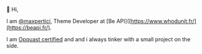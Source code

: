 👋 Hi,

I am [@maxpertici](https://twitter.com/maxpertici), Theme Developer at [Be API]([https://www.whodunit.fr/](https://beapi.fr/).

I am [Opquast certified](https://directory.opquast.com/fr/certificat/NKV8SP/) and and i always tinker with a small project on the side.
